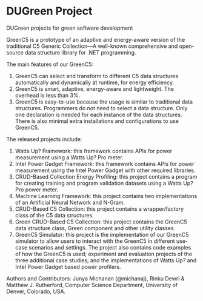 # DUGreen Project
DUGreen projects for green software development

GreenC5 is a prototype of an adaptive and energy-aware version of the traditional C5 Generic Collection—A well-known comprehensive and open-source data structure library for .NET programming.

The main features of our GreenC5:

1. GreenC5 can select and transform to different C5 data structures automatically and dynamically at runtime, for energy efficiency.
2. GreenC5 is smart, adaptive, energy-aware and lightweight. The overhead is less than 3%.
3. GreenC5 is easy-to-use because the usage is similar to traditional data structures. Programmers do not need to select a data structure. Only one declaration is needed for each instance of the data structures. There is also minimal extra installations and configurations to use GreenC5.

The released projects include:

1. Watts Up? Framework: this framework contains APIs for power measurement using a Watts Up? Pro meter.
2. Intel Power Gadget Framework: this framework contains APIs for power measurement using the Intel Power Gadget with other required libraries.
3. CRUD-Based Collection Energy Profiling: this project contains a program for creating training and program validation datasets using a Watts Up? Pro power meter.
4. Machine Learning Framework: this project contains two implementations of an Artificial Neural Network and N-Gram.
5. CRUD-Based C5 Collection: this project contains a wrapper/factory class of the C5 data structures.
6. Green CRUD-Based C5 Collection: this project contains the GreenC5 data structure class, Green component and other utility classes.
7. GreenC5 Simulator: this project is the implementation of our GreenC5 simulator to allow users to interact with the GreenC5 in different use-case scenarios and settings. The project also contains code examples of how the GreenC5 is used; experiment and evaluation projects of the three additional case studies; and the implementations of Watts Up? and Intel Power Gadget based power profilers.

Authors and Contributors:
Junya Michanan (@michanaj), Rinku Dewri & Matthew J. Rutherford, Computer Science Department, University of Denver, Colorado, USA.
